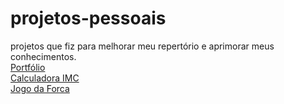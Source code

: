 # projetos-pessoais
projetos que fiz para melhorar meu repertório e aprimorar meus conhecimentos.
<br>
<a href="https://projetos-pessoais-xi.vercel.app/"> Portfólio</a>
<br>
<a href="https://projetos-pessoais-aqc5.vercel.app/"> Calculadora IMC</a>
<br>
<a href="https://projetos-pessoais-jogo-da-forca.vercel.app/"> Jogo da Forca</a>

